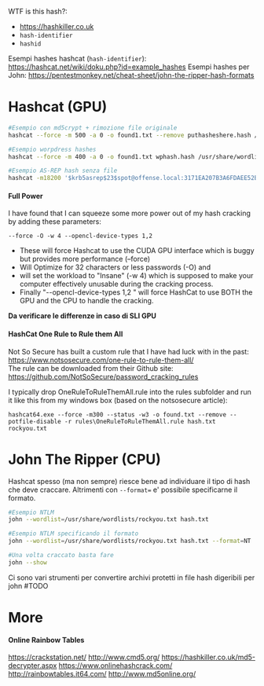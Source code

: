 WTF is this hash?:
- https://hashkiller.co.uk
- ```hash-identifier```
- ```hashid```

Esempi hashes hashcat (`hash-identifier`): https://hashcat.net/wiki/doku.php?id=example_hashes
Esempi hashes per John: https://pentestmonkey.net/cheat-sheet/john-the-ripper-hash-formats


# Hashcat (GPU)
```bash
#Esempio con md5crypt + rimozione file originale
hashcat --force -m 500 -a 0 -o found1.txt --remove puthasheshere.hash /usr/share/wordlists/rockyou.txt

#Esempio worpdress hashes
hashcat --force -m 400 -a 0 -o found1.txt wphash.hash /usr/share/wordlists/rockyou.txt

#Esempio AS-REP hash senza file
hashcat -m18200 '$krb5asrep$23$spot@offense.local:3171EA207B3A6FDAEE52BA247C20362E$56FE7DC0CABA8CB7D3A02A140C612A917DF3343C01BCDAB0B669EFA15B29B2AEBBFED2B4F3368A897B833A6B95D5C2F1C2477121C8F5E005AA2A588C5AE72AADFCBF1AEDD8B7AC2F2E94E94CB101E27A2E9906E8646919815D90B4186367B6D5072AB9EDD0D7B85519FBE33997B3D3B378340E3F64CAA92595523B0AD8DC8E0ABE69DDA178D8BA487D3632A52BE7FF4E786F4C271172797DCBBDED86020405B014278D5556D8382A655A6DB1787DBE949B412756C43841C601CE5F21A36A0536CFED53C913C3620062FDF5B18259EA35DE2B90C403FBADD185C0F54B8D0249972903CA8FF5951A866FC70379B9DA' -a 3 /usr/share/wordlists/rockyou.txt
```


#### Full Power
I have found that I can squeeze some more power out of my hash cracking by adding these parameters:
```
--force -O -w 4 --opencl-device-types 1,2
```
- These will force Hashcat to use the CUDA GPU interface which is buggy but provides more performance (–force)
- Will Optimize for 32 characters or less passwords (-O) and 
- will set the workload to "Insane" (-w 4) which is supposed to make your computer effectively unusable during the cracking process.
- Finally "--opencl-device-types 1,2 " will force HashCat to use BOTH the GPU and the CPU to handle the cracking.

**Da verificare le differenze in caso di SLI GPU**





#### HashCat One Rule to Rule them All  
Not So Secure has built a custom rule that I have had luck with in the past:  
https://www.notsosecure.com/one-rule-to-rule-them-all/  
The rule can be downloaded from their Github site:  
https://github.com/NotSoSecure/password_cracking_rules  

I typically drop OneRuleToRuleThemAll.rule into the rules subfolder and run it like this from my windows box (based on the notsosecure article):
```
hashcat64.exe --force -m300 --status -w3 -o found.txt --remove --potfile-disable -r rules\OneRuleToRuleThemAll.rule hash.txt rockyou.txt
```


# John The Ripper (CPU)
Hashcat spesso (ma non sempre) riesce bene ad individuare il tipo di hash che deve craccare. Altrimenti con `--format=` e' possibile specificarne il formato.

```bash
#Esempio NTLM
john --wordlist=/usr/share/wordlists/rockyou.txt hash.txt

#Esempio NTLM specificando il formato
john --wordlist=/usr/share/wordlists/rockyou.txt hash.txt --format=NT

#Una volta craccato basta fare
john --show
```

Ci sono vari strumenti per convertire archivi protetti in file hash digeribili per john
#TODO 


# More
#### Online Rainbow Tables
https://crackstation.net/
http://www.cmd5.org/
https://hashkiller.co.uk/md5-decrypter.aspx
https://www.onlinehashcrack.com/
http://rainbowtables.it64.com/
http://www.md5online.org/